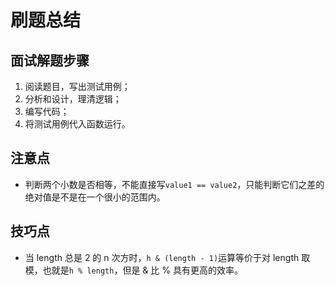 # 刷题总结
## 面试解题步骤
1. 阅读题目，写出测试用例；
2. 分析和设计，理清逻辑；
3. 编写代码；
4. 将测试用例代入函数运行。

## 注意点
- 判断两个小数是否相等，不能直接写`value1 == value2`，只能判断它们之差的绝对值是不是在一个很小的范围内。

## 技巧点
- 当 length 总是 2 的 n 次方时，`h & (length - 1)`运算等价于对 length 取模，也就是`h % length`，但是 & 比 % 具有更高的效率。

